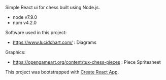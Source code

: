 
Simple React ui for chess built using Node.js.

- node v7.9.0
- npm v4.2.0

Software used in this project:

- https://www.lucidchart.com/ : Diagrams

Graphics:

- https://opengameart.org/content/tux-chess-pieces : Piece Spritesheet

This project was bootstrapped with [Create React App](https://github.com/facebookincubator/create-react-app).

